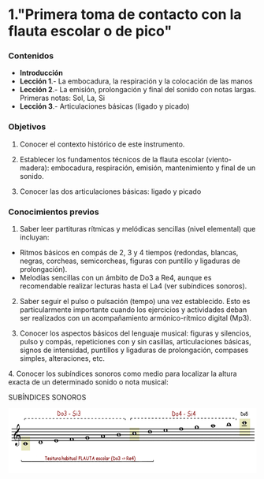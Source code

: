 
# 1."Primera toma de contacto con la flauta escolar o de pico"
### Contenidos
- **Introducción**
- **Lección 1**.- La embocadura, la respiración y la colocación de las manos
- **Lección 2**.- La emisión, prolongación y final del sonido con notas largas. Primeras notas: Sol, La, Si
- **Lección 3**.- Articulaciones básicas (ligado y picado)

### Objetivos 

1. Conocer el contexto histórico de este instrumento.

2. Establecer los fundamentos técnicos de la flauta escolar (viento-madera): embocadura, respiración, emisión, mantenimiento y final de un sonido.

3. Conocer las dos articulaciones básicas: ligado y picado

### Conocimientos previos

1. Saber leer partituras rítmicas y melódicas sencillas (nivel elemental) que incluyan:

- Ritmos básicos en compás de 2, 3 y 4 tiempos (redondas, blancas, negras, corcheas, semicorcheas, figuras con puntillo y ligaduras de prolongación).
- Melodías sencillas con un ámbito de Do3 a Re4, aunque es recomendable realizar lecturas hasta el La4 (ver subíndices sonoros).

2. Saber seguir el pulso o pulsación (tempo) una vez establecido. Esto es particularmente importante cuando los ejercicios y actividades deban ser realizados con un acompañamiento armónico-rítmico digital (Mp3).

3. Conocer los aspectos básicos del lenguaje musical: figuras y silencios, pulso y compás, repeticiones con y sin casillas, articulaciones básicas, signos de intensidad, puntillos y ligaduras de prolongación, compases simples, alteraciones, etc.

4. Conocer los subíndices sonoros como medio para localizar la altura exacta de un determinado sonido o nota musical:

SUBÍNDICES SONOROS

<img src="img/Subindices_sonoros.gif" alt="Subíndices sonoros" title="Subíndices sonoros" height="131" />
